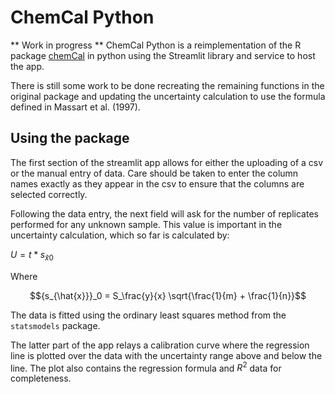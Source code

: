 # ChemCal Python

** Work in progress ** 
ChemCal Python is a reimplementation of the R package [chemCal](https://pkgdown.jrwb.de/chemCal/) in python using the Streamlit library and service to host the app. 

There is still some work to be done recreating the remaining functions in the original package and updating the uncertainty calculation to use the formula defined in Massart et al. (1997).

## Using the package
  
The first section of the streamlit app allows for either the uploading of a csv or the manual entry of data. Care should be taken to enter the column names exactly as they appear in the csv to ensure that the columns are selected correctly.   
  
Following the data entry, the next field will ask for the number of replicates performed for any unknown sample. This value is important in the uncertainty calculation, which so far is calculated by:  
  
$U = t * {s_{\hat{x}}}_0$



Where   
```math
{s_{\hat{x}}}_0 = S_\frac{y}{x} \sqrt{\frac{1}{m} + \frac{1}{n}}
``` 
  
  
The data is fitted using the ordinary least squares method from the `statsmodels` package.  
  
The latter part of the app relays a calibration curve where the regression line is plotted over the data with the uncertainty range above and below the line. The plot also contains the regression formula and $R^2$ data for completeness.
